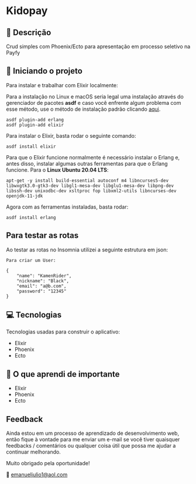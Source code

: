 # Kidopay


##  :memo: Descrição

Crud simples com Phoenix/Ecto para apresentação em processo seletivo na Payfy


## :running: Iniciando o projeto

Para instalar e trabalhar com Elixir localmente:

Para a instalação no Linux e macOS seria legal uma instalação através do gerenciador de pacotes **asdf** e caso você enfrente algum problema com esse método, use o método de instalação padrão clicando [aqui](https://elixir-lang.org/install.html).


```
asdf plugin-add erlang
asdf plugin-add elixir
```

Para instalar o Elixir, basta rodar o seguinte comando:

```
asdf install elixir
```

Para que o Elixir funcione normalmente é necessário instalar o Erlang e, antes disso, instalar algumas outras ferramentas para que o Erlang funcione. Para o **Linux Ubuntu 20.04 LTS**:


```
apt-get -y install build-essential autoconf m4 libncurses5-dev libwxgtk3.0-gtk3-dev libgl1-mesa-dev libglu1-mesa-dev libpng-dev libssh-dev unixodbc-dev xsltproc fop libxml2-utils libncurses-dev openjdk-11-jdk
```

Agora com as ferramentas instaladas, basta rodar:

```
asdf install erlang
```

## Para testar as rotas

Ao testar as rotas no Insomnia utilizei a seguinte estrutura em json:

```
Para criar um User:

{ 
    "name": "KamenRider",
    "nickname": "Black",
    "email": "a@b.com",
    "password": "12345"
}

```

## :computer: Tecnologias
Tecnologias usadas para construir o aplicativo:

- Elixir
- Phoenix
- Ecto

## :notebook_with_decorative_cover: O que aprendi de importante
- Elixir
- Phoenix
- Ecto

## Feedback
Ainda estou em um processo de aprendizado de desenvolvimento web, então fique à vontade para me enviar um e-mail se você tiver quaisquer feedbacks / comentários ou qualquer coisa útil que possa me ajudar a continuar melhorando.

Muito obrigado pela oportunidade!

:email: emanueljulio1@aol.com
